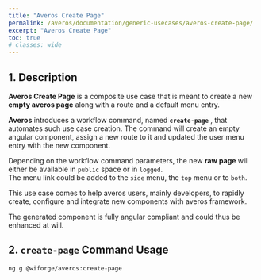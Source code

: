 ```yaml
---
title: "Averos Create Page"
permalink: /averos/documentation/generic-usecases/averos-create-page/
excerpt: "Averos Create Page"
toc: true
# classes: wide
---
```



## 1. Description


**Averos Create Page** is a composite use case that is meant to create a new **empty averos page** along with a route and a default menu entry.<br/> 

**Averos** introduces a workflow command, named **`create-page`** , that automates such use case creation.
The command will create an empty angular component, assign a new route to it and updated the user menu entry with the new component.<br/>

Depending on the workflow command parameters, the new **raw page** will either be available in `public` space or in `logged`.<br/>
The menu link could be added to the `side` menu, the `top` menu or to `both`.<br/>

This use case comes to help averos users, mainly developers, to rapidly create, configure and integrate new components with averos framework.<br/>

The generated component is fully angular compliant and could thus be enhanced at will.<br/>


## 2. **`create-page`** Command Usage

```bash
ng g @wiforge/averos:create-page
```



